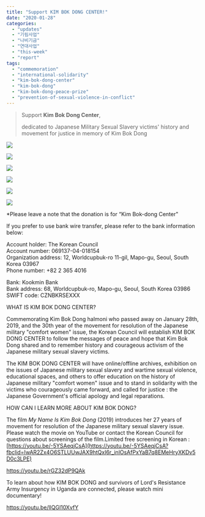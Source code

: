 ```yaml
---
title: "Support KIM BOK DONG CENTER!"
date: "2020-01-28"
categories: 
  - "updates"
  - "기림사업"
  - "나비기금"
  - "연대사업"
  - "this-week"
  - "report"
tags: 
  - "commemoration"
  - "international-solidarity"
  - "kim-bok-dong-center"
  - "kim-bok-dong"
  - "kim-bok-dong-peace-prize"
  - "prevention-of-sexual-violence-in-conflict"
---
```


> Support **Kim Bok Dong Center**,
> 
> dedicated to Japanese Military Sexual Slavery victims' history and movement for justice in memory of Kim Bok Dong

![](https://r2.womenandwar.net/2020/01/슬라이드1.jpg)

![](https://r2.womenandwar.net/2020/01/슬라이드2.jpg)

![](https://r2.womenandwar.net/2020/01/슬라이드3.jpg)

![](https://r2.womenandwar.net/2020/01/슬라이드4.jpg)

![](https://r2.womenandwar.net/2020/01/슬라이드5.jpg)

![](https://r2.womenandwar.net/2020/01/슬라이드6.jpg)

\*Please leave a note that the donation is for “Kim Bok-dong Center"

If you prefer to use bank wire transfer, please refer to the bank information below:  

Account holder: The Korean Council  
Account number: 069137-04-018154  
Organization address: 12, Worldcupbuk-ro 11-gil, Mapo-gu, Seoul, South Korea 03967  
Phone number: +82 2 365 4016

Bank: Kookmin Bank  
Bank address: 68, Worldcupbuk-ro, Mapo-gu, Seoul, South Korea 03986  
SWIFT code: CZNBKRSEXXX

WHAT IS KIM BOK DONG CENTER?

Commemorating Kim Bok Dong halmoni who passed away on January 28th, 2019, and the 30th year of the movement for resolution of the Japanese military "comfort women" issue, the Korean Council will establish KIM BOK DONG CENTER to follow the messages of peace and hope that Kim Bok Dong shared and to remember history and courageous activism of the Japanese military sexual slavery victims.

The KIM BOK DONG CENTER will have online/offline archives, exhibition on the issues of Japanese military sexual slavery and wartime sexual violence, educational spaces, and others to offer education on the history of Japanese military "comfort women" issue and to stand in solidarity with the victims who courageously came forward, and called for justice : the Japanese Government's official apology and legal reparations.

HOW CAN I LEARN MORE ABOUT KIM BOK DONG?

The film _My Name Is Kim Bok Dong_ (2019) introduces her 27 years of movement for resolution of the Japanese military sexual slavery issue. Please watch the movie on YouTube or contact the Korean Council for questions about screenings of the film.Limited free screening in Korean : [https://youtu.be/-5YSAeqjCsA](https://youtu.be/-5YSAeqjCsA?fbclid=IwAR2Zx4O6STLUUwJAX9htQxI6r_inlOsAfPxYaB7q8EMeHryXKDv5D0c3LPE)

https://youtu.be/rGZ32dP9QAk

To learn about how KIM BOK DONG and survivors of Lord's Resistance Army Insurgency in Uganda are connected, please watch mini documentary!  

https://youtu.be/llQGl10XvfY
